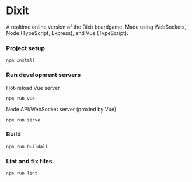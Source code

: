 # Dixit

A realtime online version of the Dixit boardgame. Made using WebSockets, Node (TypeScript, Express), and Vue (TypeScript).

### Project setup
```
npm install
```

### Run development servers
Hot-reload Vue server
```
npm run vue
```

Node API/WebSocket server (proxied by Vue)
```
npm run serve
```

### Build
```
npm run buildall
```

### Lint and fix files
```
npm run lint
```
